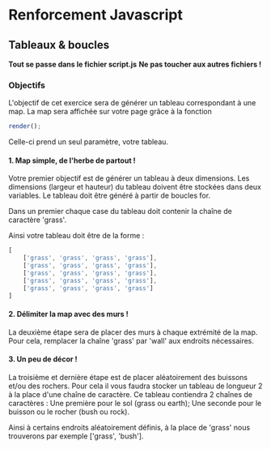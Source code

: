 # Renforcement Javascript

## Tableaux & boucles

**Tout se passe dans le fichier script.js**
**Ne pas toucher aux autres fichiers !**

### Objectifs

L'objectif de cet exercice sera de générer un tableau correspondant à une map.
La map sera affichée sur votre page grâce à la fonction 
```javascript
render();
```
Celle-ci prend un seul paramètre, votre tableau.

#### 1. Map simple, de l'herbe de partout !

Votre premier objectif est de générer un tableau à deux dimensions.
Les dimensions (largeur et hauteur) du tableau doivent être stockées dans deux variables.
Le tableau doit être généré à partir de boucles for.

Dans un premier chaque case du tableau doit contenir la chaîne de caractère 'grass'.

Ainsi votre tableau doit être de la forme :
```javascript
[
    ['grass', 'grass', 'grass', 'grass'],
    ['grass', 'grass', 'grass', 'grass'],
    ['grass', 'grass', 'grass', 'grass'],
    ['grass', 'grass', 'grass', 'grass'],
    ['grass', 'grass', 'grass', 'grass']
]
```

#### 2. Délimiter la map avec des murs !

La deuxième étape sera de placer des murs à chaque extrémité de la map.
Pour cela, remplacer la chaîne 'grass' par 'wall' aux endroits nécessaires.

#### 3. Un peu de décor !

La troisième et dernière étape est de placer aléatoirement des buissons et/ou des rochers.
Pour cela il vous faudra stocker un tableau de longueur 2 à la place d'une chaîne de caractère. Ce tableau contiendra 2 chaînes de caractères :
    Une première pour le sol (grass ou earth);
    Une seconde pour le buisson ou le rocher (bush ou rock).

Ainsi à certains endroits aléatoirement définis, à la place de 'grass' nous trouverons par exemple ['grass', 'bush'].